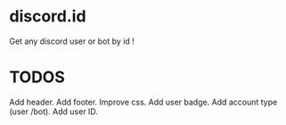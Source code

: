 # discord.id
Get any discord user or bot by id !

# TODOS
Add header.
Add footer.
Improve css.
Add user badge.
Add account type (user /bot).
Add user ID.
